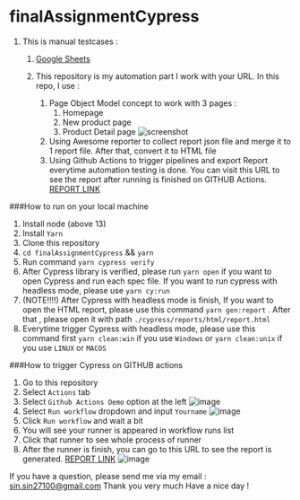 # finalAssignmentCypress

1. This is manual testcases : 
   1. [Google Sheets](https://docs.google.com/spreadsheets/d/1dTMK0WjKwAygpJcpOOWrQab_Gi85Cu7eKoMVuYwSNK4/edit?usp=sharing)
    
   2. This repository is my automation part I work with your URL. In this repo, I use :
      1. Page Object Model concept to work with 3 pages : 
         1. Homepage
         2. New product page
         3. Product Detail page
            ![screenshot](https://image.prntscr.com/image/-oYjojvCSWSRT6nZHPvxMg.png)
      2. Using Awesome reporter to collect report json file and merge it to 1 report file. After that, convert it to HTML file
      3. Using Github Actions to trigger pipelines and export Report everytime automation testing is done. You can visit this URL to see the report after running is finished on GITHUB Actions. [REPORT LINK](https://sinnv2710.github.io/finalAssignmentCypress/report.html)


###How to run on your local machine
   1. Install node (above 13) 
   2. Install `Yarn`
   3. Clone this repository
   4. `cd finalAssignmentCypress` && `yarn`
   5. Run command `yarn cypress verify`
   6. After Cypress library is verified, please run `yarn open` if you want to open Cypress and run each spec file. If you want to run cypress with headless mode, please use `yarn cy:run` 
   7. (NOTE!!!!) After Cypress with headless mode is finish, If you want to open the HTML report, please use this command `yarn gen:report` . After that , please open it with path `./cypress/reports/html/report.html`
   8. Everytime trigger Cypress with headless mode, please use this command first `yarn clean:win` if you use `Windows` or `yarn clean:unix` if you use `LINUX` or `MACOS`


###How to trigger Cypress on GITHUB actions
1. Go to this repository
2. Select `Actions` tab
3. Select `Github Actions Demo` option at the left  ![image](https://image.prntscr.com/image/9se8in44SjutXMJ42_7J_g.png)
4. Select `Run workflow` dropdown and input `Yourname`  ![image](https://image.prntscr.com/image/MQ-3lLmDQxGJJrrk530B7Q.png)
5. Click `Run workflow` and wait a bit
6. You will see your runner is appeared in workflow runs list
7. Click that runner to see whole process of runner
8. After the runner is finish, you can go to this URL to see the report is generated. [REPORT LINK](https://sinnv2710.github.io/finalAssignmentCypress/report.html) ![image](https://image.prntscr.com/image/Sd_zrG8iRUy7CcXht1BGeg.png)

If you have a question, please send me via my email : sin.sin27100@gmail.com
Thank you very much
Have a nice day !
